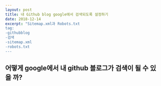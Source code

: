 ```yaml
---
layout: post
title: 내 Github blog google에서 검색되도록 설정하기
date: 2018-12-14
excerpt: "Sitemap.xml과 Robots.txt
tag: 
-githubblog
-검색
-sitemap.xml
-robots.txt
---
```


## 어떻게 google에서 내 github 블로그가 검색이 될 수 있을 까? 

